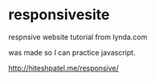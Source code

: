 # responsivesite
respnsive website tutorial from lynda.com

was made so I can practice javascript.

http://hiteshpatel.me/responsive/
